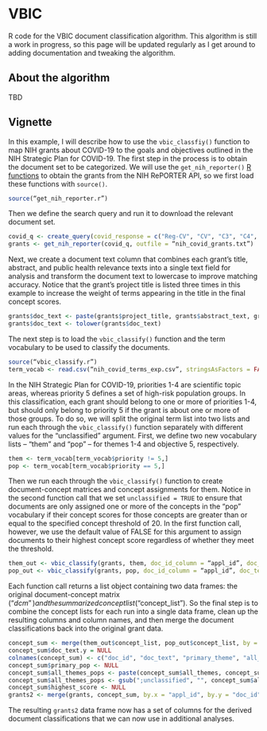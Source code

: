 # VBIC
R code for the VBIC document classification algorithm. This algorithm is still a work in progress, so this page will be updated regularly as I get around to adding documentation and tweaking the algorithm.

## About the algorithm
TBD

## Vignette
In this example, I will describe how to use the `vbic_classfiy()` function to map NIH grants about COVID-19 to the goals and objectives outlined in the NIH Strategic Plan for COVID-19. 
The first step in the process is to obtain the document set to be categorized. We will use the `get_nih_reporter()` [R functions](https://github.com/christopherBelter/nih_reporter_api) to obtain the grants from the NIH RePORTER API, so we first load these functions with `source()`. 
```r
source(“get_nih_reporter.r”)
```
Then we define the search query and run it to download the relevant document set. 
```r
covid_q <- create_query(covid_response = c("Reg-CV", "CV", "C3", "C4", "C5", "C6"))
grants <- get_nih_reporter(covid_q, outfile = “nih_covid_grants.txt”)
```
Next, we create a document text column that combines each grant’s title, abstract, and public health relevance texts into a single text field for analysis and transform the document text to lowercase to improve matching accuracy. Notice that the grant’s project title is listed three times in this example to increase the weight of terms appearing in the title in the final concept scores.
```r
grants$doc_text <- paste(grants$project_title, grants$abstract_text, grants$phr_text, grants$project_title, grants$project_title, sep = “. “)
grants$doc_text <- tolower(grants$doc_text)
```
The next step is to load the `vbic_classify()` function and the term vocabulary to be used to classify the documents. 
```r
source(“vbic_classify.r”)
term_vocab <- read.csv(“nih_covid_terms_exp.csv”, stringsAsFactors = FALSE, allowEscapes = TRUE)
```
In the NIH Strategic Plan for COVID-19, priorities 1-4 are scientific topic areas, whereas priority 5 defines a set of high-risk population groups. In this classification, each grant should belong to one or more of priorities 1-4, but should only belong to priority 5 if the grant is about one or more of those groups. To do so, we will split the original term list into two lists and run each through the `vbic_classify()` function separately with different values for the “unclassified” argument. 
First, we define two new vocabulary lists – “them” and “pop” – for themes 1-4 and objective 5, respectively. 
```r
them <- term_vocab[term_vocab$priority != 5,]
pop <- term_vocab[term_vocab$priority == 5,]
```
Then we run each through the `vbic_classify()` function to create document-concept matrices and concept assignments for them. Notice in the second function call that we set `unclassified = TRUE` to ensure that documents are only assigned one or more of the concepts in the “pop” vocabulary if their concept scores for those concepts are greater than or equal to the specified concept threshold of 20. In the first function call, however, we use the default value of FALSE for this argument to assign documents to their highest concept score regardless of whether they meet the threshold.  
```r
them_out <- vbic_classify(grants, them, doc_id_column = “appl_id”, doc_text_column = “doc_text”, concept_threshold = 20, term_concept_column = “subtheme”)
pop_out <- vbic_classify(grants, pop, doc_id_column = “appl_id”, doc_text_column = “doc_text”, concept_threshold = 20, unclassified = TRUE, term_concept_column = “subtheme”)
```
Each function call returns a list object containing two data frames: the original document-concept matrix (“$dcm”) and the summarized concept list (“$concept_list”). So the final step is to combine the concept lists for each run into a single data frame, clean up the resulting columns and column names, and then merge the document classifications back into the original grant data. 
```r
concept_sum <- merge(them_out$concept_list, pop_out$concept_list, by = "doc_id")
concept_sum$doc_text.y = NULL
colnames(concept_sum) <- c("doc_id", "doc_text", "primary_theme", "all_themes", "primary_pop", "all_pops", "highest_score")
concept_sum$primary_pop <- NULL
concept_sum$all_themes_pops <- paste(concept_sum$all_themes, concept_sum$all_pops, sep = ";")
concept_sum$all_themes_pops <- gsub(";unclassified", "", concept_sum$all_themes_pops)
concept_sum$highest_score <- NULL
grants2 <- merge(grants, concept_sum, by.x = "appl_id", by.y = "doc_id")
```
The resulting `grants2` data frame now has a set of columns for the derived document classifications that we can now use in additional analyses. 
